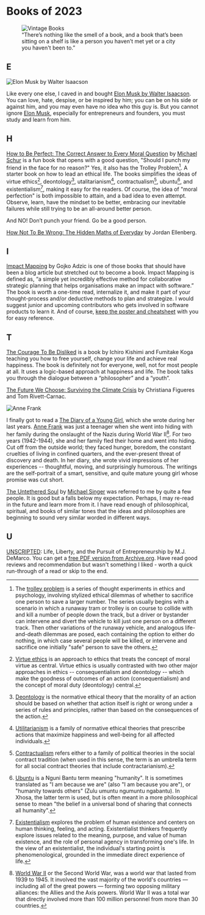 # Books of 2023

<figure class="content-medium">
  <img src="https://cdn.oinam.com/img/books/book-vintage.jpg" alt="Vintage Books" loading="lazy">
  <figcaption>
    “There’s nothing like the smell of a book, and a book that’s been sitting on a shelf is like a person you haven’t met yet or a city you haven't been to.”
  </figcaption>
</figure>

## E

![Elon Musk by Walter Isaacson](https://cdn.oinam.com/img/books/elon-musk-by-walter-isaacson.jpg "Elon Musk by Walter Isaacson")

Like every one else, I caved in and bought [Elon Musk by Walter Isaacson](https://en.wikipedia.org/wiki/Elon_Musk_(Isaacson_book)). You can love, hate, despise, or be inspired by him; you can be on his side or against him, and you may even have no idea who this guy is. But you cannot ignore [Elon Musk](https://en.wikipedia.org/wiki/Elon_Musk), especially for entrepreneurs and founders, you must study and learn from him. 

## H

[How to Be Perfect: The Correct Answer to Every Moral Question](https://www.simonandschuster.com/books/How-to-Be-Perfect/Michael-Schur/9781982159313) by [Michael Schur](https://en.wikipedia.org/wiki/Michael_Schur) is a fun book that opens with a good question, "Should I punch my friend in the face for no reason?" Yes, it also has the Trolley Problem[^trolley-problem]. A starter book on how to lead an ethical life. The books simplifies the ideas of virtue ethics[^virtue-ethics], deontology[^deontology], utalitarianism[^utalitarianism], contractualism[^contractualism], ubuntu[^ubuntu], and existentialism[^existentialism], making it easy for the readers. Of course, the idea of "moral perfection" is both impossible to attain, and a bad idea to even attempt. Observe, learn, have the mindset to be better, embracing our inevitable failures while still trying to be an all-around better person.

And NO! Don’t punch your friend. Go be a good person.

[How Not To Be Wrong: The Hidden Maths of Everyday](https://www.amazon.com/How-Not-Be-Wrong-Everyday/dp/184614678X) by Jordan Ellenberg.

## I

[Impact Mapping](https://www.impactmapping.org/) by Gojko Adzic is one of those books that should have been a blog article but stretched out to become a book. Impact Mapping is defined as, “a simple yet incredibly effective method for collaborative strategic planning that helps organisations make an impact with software.” The book is worth a one-time read, internalize it, and make it part of your thought-process and/or deductive methods to plan and strategize. I would suggest junior and upcoming contributors who gets involved in software products to learn it. And of course, [keep the poster and cheatsheet](https://www.impactmapping.org/consultants.html) with you for easy reference.

## T

[The Courage To Be Disliked](https://www.amazon.com/Courage-Be-Disliked-Phenomenon-Happiness/dp/1501197274/) is a book by Ichiro Kishimi and Fumitake Koga teaching you how to free yourself, change your life and achieve real happiness. The book is definitely not for everyone, well, not for most people at all. It uses a logic-based approach at happiness and life. The book talks you through the dialogue between a “philosopher” and a “youth”.

[The Future We Choose: Surviving the Climate Crisis](https://www.amazon.com/Future-We-Choose-Surviving-Climate/dp/0525658351) by Christiana Figueres and Tom Rivett-Carnac.

![Anne Frank](https://cdn.oinam.com/img/books/anne-frank.jpg "Anne Frank")

I finally got to read a [The Diary of a Young Girl](https://en.wikipedia.org/wiki/The_Diary_of_a_Young_Girl), which she wrote during her last years. [Anne Frank](https://en.wikipedia.org/wiki/Anne_Frank) was just a teenager when she went into hiding with her family during the onslaught of the Nazis during World War II[^WWII]. For two years (1942-1944), she and her family fled their home and went into hiding. Cut off from the outside world; they faced hunger, boredom, the constant cruelties of living in confined quarters, and the ever-present threat of discovery and death. In her diary, she wrote vivid impressions of her experiences -- thoughtful, moving, and surprisingly humorous. The writings are the self-portrait of a smart, sensitive, and quite mature young girl whose promise was cut short.

[The Untethered Soul](https://untetheredsoul.com) by [Michael Singer](https://en.wikipedia.org/wiki/Michael_Alan_Singer) was referred to me by quite a few people. It is good but a falls below my expectation. Perhaps, I may re-read in the future and learn more from it. I have read enough of philosophical, spiritual, and books of similar tones that the ideas and philosophies are beginning to sound very similar worded in different ways.

## U

[UNSCRIPTED](https://getunscripted.com/): Life, Liberty, and the Pursuit of Entrepreneurship by M.J. DeMarco. You can get a [free PDF version from Archive.org](https://ia803405.us.archive.org/18/items/unscripted_202105/UNSCRIPTED.pdf). Have read good reviews and recommendation but wasn't something I liked - worth a quick run-through of a read or skip to the end.

[^trolley-problem]: The [trolley problem](https://en.wikipedia.org/wiki/Trolley_problem) is a series of thought experiments in ethics and psychology, involving stylized ethical dilemmas of whether to sacrifice one person to save a larger number. The series usually begins with a scenario in which a runaway tram or trolley is on course to collide with and kill a number of people down the track, but a driver or bystander can intervene and divert the vehicle to kill just one person on a different track. Then other variations of the runaway vehicle, and analogous life-and-death dilemmas are posed, each containing the option to either do nothing, in which case several people will be killed, or intervene and sacrifice one initially "safe" person to save the others.

[^virtue-ethics]: [Virtue ethics](https://en.wikipedia.org/wiki/Virtue_ethics) is an approach to ethics that treats the concept of moral virtue as central. Virtue ethics is usually contrasted with two other major approaches in ethics -- consequentialism and deontology -- which make the goodness of outcomes of an action (consequentialism) and the concept of moral duty (deontology) central.

[^deontology]: [Deontology](https://en.wikipedia.org/wiki/Deontology) is the normative ethical theory that the morality of an action should be based on whether that action itself is right or wrong under a series of rules and principles, rather than based on the consequences of the action.

[^utalitarianism]: [Utilitarianism](https://en.wikipedia.org/wiki/Utilitarianism) is a family of normative ethical theories that prescribe actions that maximize happiness and well-being for all affected individuals.

[^contractualism]: [Contractualism](https://en.wikipedia.org/wiki/Contractualism) refers either to a family of political theories in the social contract tradition (when used in this sense, the term is an umbrella term for all social contract theories that include contractarianism).

[^ubuntu]: [Ubuntu](https://en.wikipedia.org/wiki/Ubuntu_philosophy) is a Nguni Bantu term meaning "humanity". It is sometimes translated as "I am because we are" (also "I am because you are"), or "humanity towards others" (Zulu umuntu ngumuntu ngabantu). In Xhosa, the latter term is used, but is often meant in a more philosophical sense to mean "the belief in a universal bond of sharing that connects all humanity".

[^existentialism]: [Existentialism](https://en.wikipedia.org/wiki/Existentialism) explores the problem of human existence and centers on human thinking, feeling, and acting. Existentialist thinkers frequently explore issues related to the meaning, purpose, and value of human existence, and the role of personal agency in transforming one's life. In the view of an existentialist, the individual's starting point is phenomenological, grounded in the immediate direct experience of life.

[^WWII]: [World War II](https://en.wikipedia.org/wiki/World_War_II) or the Second World War, was a world war that lasted from 1939 to 1945. It involved the vast majority of the world's countries — including all of the great powers — forming two opposing military alliances: the Allies and the Axis powers. World War II was a total war that directly involved more than 100 million personnel from more than 30 countries.